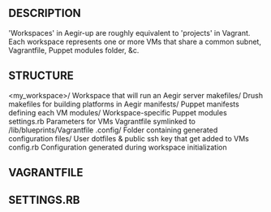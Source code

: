 DESCRIPTION
-----------

'Workspaces' in Aegir-up are roughly equivalent to 'projects' in Vagrant. Each
workspace represents one or more VMs that share a common subnet, Vagrantfile,
Puppet modules folder, &c.


STRUCTURE
---------

  <my_workspace>/      Workspace that will run an Aegir server
    makefiles/         Drush makefiles for building platforms in Aegir
    manifests/         Puppet manifests defining each VM
    modules/           Workspace-specific Puppet modules
    settings.rb        Parameters for VMs
    Vagrantfile        symlinked to <aegir-up-root>/lib/blueprints/Vagrantfile
    .config/           Folder containing generated configuration
      files/           User dotfiles & public ssh key that get added to VMs
      config.rb        Configuration generated during workspace initialization


VAGRANTFILE
-----------


SETTINGS.RB
-----------

